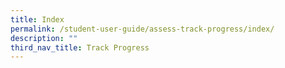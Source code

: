 ```yaml
---
title: Index
permalink: /student-user-guide/assess-track-progress/index/
description: ""
third_nav_title: Track Progress
---
```

